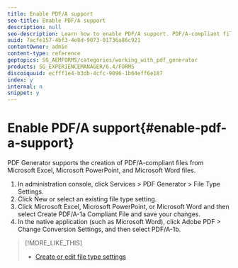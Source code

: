 ```yaml
---
title: Enable PDF/A support
seo-title: Enable PDF/A support
description: null
seo-description: Learn how to enable PDF/A support. PDF/A-compliant files can be created from Microsoft Excel, Microsoft PowerPoint, and Microsoft Word files.
uuid: 7acfe157-4bf3-4e8d-9073-01736a86c921
contentOwner: admin
content-type: reference
geptopics: SG_AEMFORMS/categories/working_with_pdf_generator
products: SG_EXPERIENCEMANAGER/6.4/FORMS
discoiquuid: ecfff1e4-b3db-4cfc-9096-1b64eff6e187
index: y
internal: n
snippet: y
---
```


# Enable PDF/A support{#enable-pdf-a-support}

PDF Generator supports the creation of PDF/A-compliant files from Microsoft Excel, Microsoft PowerPoint, and Microsoft Word files.

1. In administration console, click Services &gt; PDF Generator &gt; File Type Settings. 
1. Click New or select an existing file type setting. 
1. Click Microsoft Excel, Microsoft PowerPoint, or Microsoft Word and then select Create PDF/A-1a Compliant File and save your changes. 
1. In the native application (such as Microsoft Word), click Adobe PDF &gt; Change Conversion Settings, and then select PDF/A-1b.

>[!MORE_LIKE_THIS]
>
>* [Create or edit file type settings](/content/help/en/aem-forms/6-1/admin-help/configuring-file-type-settings#create_or_edit_file_type_settings)
